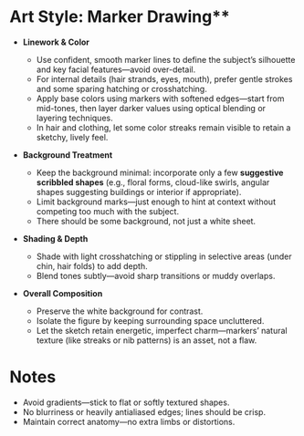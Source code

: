 # Art Style: Marker Drawing**

- **Linework & Color**
  - Use confident, smooth marker lines to define the subject’s silhouette and key facial features—avoid over-detail.
  - For internal details (hair strands, eyes, mouth), prefer gentle strokes and some sparing hatching or crosshatching.
  - Apply base colors using markers with softened edges—start from mid-tones, then layer darker values using optical blending or layering techniques.
  - In hair and clothing, let some color streaks remain visible to retain a sketchy, lively feel.

- **Background Treatment**
  - Keep the background minimal: incorporate only a few **suggestive scribbled shapes** (e.g., floral forms, cloud-like swirls, angular shapes suggesting buildings or interior if appropriate).
  - Limit background marks—just enough to hint at context without competing too much with the subject.
  - There should be some background, not just a white sheet.

- **Shading & Depth**
  - Shade with light crosshatching or stippling in selective areas (under chin, hair folds) to add depth.
  - Blend tones subtly—avoid sharp transitions or muddy overlaps.

- **Overall Composition**
  - Preserve the white background for contrast.
  - Isolate the figure by keeping surrounding space uncluttered.
  - Let the sketch retain energetic, imperfect charm—markers’ natural texture (like streaks or nib patterns) is an asset, not a flaw.


# Notes 

- Avoid gradients—stick to flat or softly textured shapes.  
- No blurriness or heavily antialiased edges; lines should be crisp.  
- Maintain correct anatomy—no extra limbs or distortions.